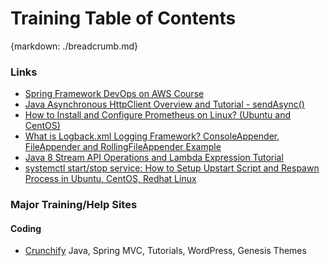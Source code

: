 # Training Table of Contents
{markdown: ./breadcrumb.md}

### Links

* [Spring Framework DevOps on AWS Course](Udemy%20-%20Spring%20Framework%20DevOps%20on%20AWS.md) 
* [Java Asynchronous HttpClient Overview and Tutorial - sendAsync()](https://crunchify.com/java-asynchronous-httpclient-overview-and-tutorial-sendasync/)
* [How to Install and Configure Prometheus on Linux? (Ubuntu and CentOS)](https://crunchify.com/how-to-install-and-configure-prometheus-on-linux-ubuntu-and-centos/)
* [What is Logback.xml Logging Framework? ConsoleAppender, FileAppender and RollingFileAppender Example](https://crunchify.com/what-is-logback-xml-logging-framework-consoleappender-fileappender-and-rollingfileappender-example/)
* [Java 8 Stream API Operations and Lambda Expression Tutorial](https://crunchify.com/java-8-stream-operations-and-lambda-expression-tutorial/)
* [systemctl start/stop service: How to Setup Upstart Script and Respawn Process in Ubuntu, CentOS, Redhat Linux](https://crunchify.com/systemd-upstart-respawn-process-linux-os/)

### Major Training/Help Sites
#### Coding
* [Crunchify](https://crunchify.com/) Java, Spring MVC, Tutorials, WordPress, Genesis Themes

